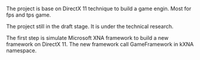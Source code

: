 The project is base on DirectX 11 technique to build a game engin. Most for fps and tps game.

The project still in the draft stage. It is under the technical research.

The first step is simulate Microsoft XNA framework to build a new framework on DirectX 11. The new framework call GameFramework in kXNA namespace.